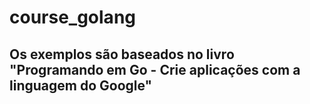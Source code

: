 # course_golang

## Os exemplos são baseados no livro "Programando em Go - Crie aplicações com a linguagem do Google"

